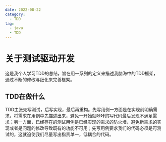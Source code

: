 ```yaml
---
date: 2022-08-22
category:
  - TDD
tag:
  - java
  - TDD
---
```


# 关于测试驱动开发

这是我个人学习TDD的总结，旨在用一系列的定义来描述我脑海中的TDD框架，通过不断的修改与细化来完善框架。

## TDD在做什么

TDD主张先写测试，后写实现，最后再重构。先写用例一方面是在实现前明确需求，将需求在用例中先描述出来，避免一开始就咔咔的写代码最后发现不满足需求；另一方面，已经存在的测试用例是已经实现的需求的防火墙，避免新需求的实现或者是问题的修改导致既有的功能不可用；先写用例要求我们的代码必须是可测试的，这就迫使我们尽量写出指责单一，低耦合的代码。
